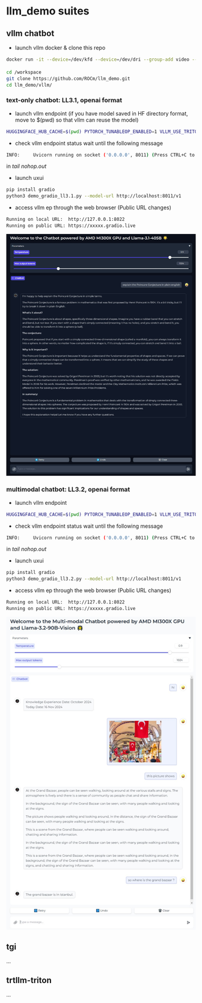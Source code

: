 # llm_demo suites

## vllm chatbot

- launch vllm docker & clone this repo
```sh
docker run -it --device=/dev/kfd --device=/dev/dri --group-add video --shm-size 16G --security-opt seccomp=unconfined --security-opt apparmor=unconfined --cap-add=SYS_PTRACE -v $(pwd):/workspace --name vllm_demo rocm/vllm:rocm6.2_mi300_ubuntu20.04_py3.9_vllm_0.6.4

cd /workspace
git clone https://github.com/ROCm/llm_demo.git
cd llm_demo/vllm/
```

### text-only chatbot: LL3.1, openai format
- launch vllm endpoint (if you have model saved in HF directory format, move to $(pwd) so that vllm can reuse the model)
```sh
HUGGINGFACE_HUB_CACHE=$(pwd) PYTORCH_TUNABLEOP_ENABLED=1 VLLM_USE_TRITON_FLASH_ATTN=0 MODEL=meta-llama/Meta-Llama-3.1-405B-Instruct TP=8 PORT=8011 nohup ./launch_vllm_ep.sh &
```

- check vllm endpoint status
wait until the following message 
```sh
INFO:     Uvicorn running on socket ('0.0.0.0', 8011) (Press CTRL+C to quit)
```
in *tail nohop.out*

- launch uxui
```sh
pip install gradio
python3 demo_gradio_ll3.1.py --model-url http://localhost:8011/v1
```

- access vllm ep through the web browser (Public URL changes)
```sh
Running on local URL:  http://127.0.0.1:8022
Running on public URL: https://xxxxx.gradio.live
```

![LL3.1_405B](vllm/assets/demo1.jpg)

### multimodal chatbot: LL3.2, openai format
- launch vllm endpoint
```sh
HUGGINGFACE_HUB_CACHE=$(pwd) PYTORCH_TUNABLEOP_ENABLED=1 VLLM_USE_TRITON_FLASH_ATTN=0 MODEL=meta-llama/Llama-3.2-90B-Vision-Instruct TP=8 PORT=8011 nohup ./launch_vllm_ep.sh &
```

- check vllm endpoint status
wait until the following message 
```sh
INFO:     Uvicorn running on socket ('0.0.0.0', 8011) (Press CTRL+C to quit)
```
in *tail nohop.out*

- launch uxui
```sh
pip install gradio
python3 demo_gradio_ll3.2.py --model-url http://localhost:8011/v1
```

- access vllm ep through the web browser (Public URL changes)
```sh
Running on local URL:  http://127.0.0.1:8022
Running on public URL: https://xxxxx.gradio.live
```

![LL3.2_90B](vllm/assets/demo2.jpg)
## tgi
...

## trtllm-triton
...
